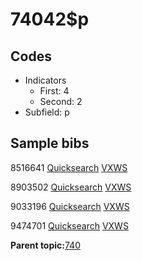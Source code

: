 # 74042$p

## Codes

-   Indicators
    -   First: 4
    -   Second: 2
-   Subfield: p

## Sample bibs

8516641 [Quicksearch](https://search.library.yale.edu/catalog/8516641) [VXWS](http://prodorbis.library.yale.edu:7014/vxws/GetHoldingsService?bibId=8516641)

8903502 [Quicksearch](https://search.library.yale.edu/catalog/8903502) [VXWS](http://prodorbis.library.yale.edu:7014/vxws/GetHoldingsService?bibId=8903502)

9033196 [Quicksearch](https://search.library.yale.edu/catalog/9033196) [VXWS](http://prodorbis.library.yale.edu:7014/vxws/GetHoldingsService?bibId=9033196)

9474701 [Quicksearch](https://search.library.yale.edu/catalog/9474701) [VXWS](http://prodorbis.library.yale.edu:7014/vxws/GetHoldingsService?bibId=9474701)

**Parent topic:**[740](../../tags/740/740.md)

